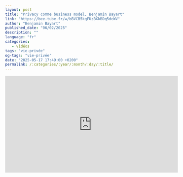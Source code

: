 ```yaml
---
layout: post
title: "Privacy comme business model, Benjamin Bayart"
link: "https://bee-tube.fr/w/bBVCB5kqFUzBXkBDq5dcWV"
author: "Benjamin Bayart"
published_date: "06/02/2025"
description: ""
language: "fr"
categories: 
   - vidéos
tags: "vie-privée"
og-tags: "vie-privée"
date: "2025-05-17 17:49:00 +0200"
permalink: /:categories/:year/:month/:day/:title/
---
```


<iframe title="Benjamin Bayart - Privacy comme Business Model - Clever Cloud Fest (06/02/2025)" width="560" height="315" src="https://bee-tube.fr/videos/embed/bBVCB5kqFUzBXkBDq5dcWV" frameborder="0" allowfullscreen="" sandbox="allow-same-origin allow-scripts allow-popups allow-forms"></iframe>